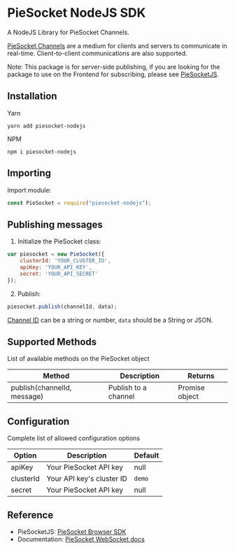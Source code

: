 # PieSocket NodeJS SDK

A NodeJS Library for PieSocket Channels.

[PieSocket Channels](https://www.piesocket.com/blog/channels/) are a medium for clients and servers to communicate in real-time. Client-to-client communications are also supported.

Note: This package is for server-side publishing, if you are looking for the package to use on the Frontend for subscribing, please see [PieSocketJS](https://github.com/piesocket/piesocket-js).
## Installation

Yarn
```
yarn add piesocket-nodejs
```

NPM
```
npm i piesocket-nodejs
```

## Importing

Import module:

```javascript
const PieSocket = require("piesocket-nodejs");
```



## Publishing messages

1. Initialize the PieSocket class:
```javascript
var piesocket = new PieSocket({
    clusterId: 'YOUR_CLUSTER_ID',
    apiKey: 'YOUR_API_KEY',
    secret: 'YOUR_API_SECRET'
});
```

2. Publish:
```javascript
piesocket.publish(channelId, data);
```
[Channel ID](https://www.piesocket.com/docs/3.0/overview) can be a string or number,
`data` should be a String or JSON.

## Supported Methods
List of available methods on the PieSocket object

| Method                | Description                                     | Returns  |
| ----------------------------- | ----------------------------------------------------------------------------- | -------------- |
| publish(channelId, message)    | Publish to a channel                       |  Promise object |




## Configuration
Complete list of allowed configuration options

| Option                | Description                                     | Default  |
| ----------------------------- | ----------------------------------------------------------------------------- | -------------- |
| apiKey             | Your PieSocket API key                |  null |
| clusterId          | Your API key's cluster ID                       |  `demo` |
| secret             | Your PieSocket API key                       |  null |

  
## Reference
- PieSocketJS: [PieSocket Browser SDK](https://github.com/piesocket/piesocket-js)
- Documentation: [PieSocket WebSocket docs](https://piesocket.com/docs)